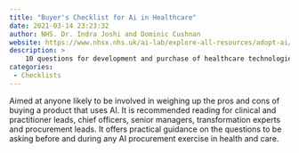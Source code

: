```yaml
---
title: "Buyer's Checklist for Ai in Healthcare"
date: 2021-03-14 23:23:32
author: NHS. Dr. Indra Joshi and Dominic Cushnan
website: https://www.nhsx.nhs.uk/ai-lab/explore-all-resources/adopt-ai/a-buyers-guide-to-ai-in-health-and-care/
description: >
    10 questions for development and purchase of healthcare technologies involving AI
categories:
 - Checklists
---
```


Aimed at anyone likely to be involved in weighing up the pros and cons of buying a product that uses AI. It is recommended reading for clinical and practitioner leads, chief officers, senior managers, transformation experts and procurement leads. It offers practical guidance on the questions to be asking before and during any AI procurement exercise in health and care.
